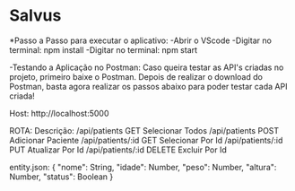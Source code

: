 # Salvus
*Passo a Passo para executar o aplicativo:
-Abrir o VScode
-Digitar no terminal: npm install
-Digitar no terminal: npm start



 
-Testando a Aplicação no Postman:
Caso queira testar as API's criadas no projeto, primeiro baixe o Postman. Depois de realizar o download do Postman, basta agora realizar os passos abaixo para poder testar cada API criada!

Host:
http://localhost:5000

ROTA:						Descrição:
/api/patients			GET		Selecionar Todos
/api/patients			POST		Adicionar Paciente
/api/patients/:id		GET		Selecionar Por Id
/api/patients/:id		PUT		Atualizar Por Id
/api/patients/:id		DELETE		Excluir Por Id

entity.json:
 {
   "nome": String,
   "idade": Number,
   "peso": Number,
   "altura": Number,
   "status": Boolean
 }
